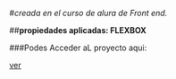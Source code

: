 #*creada en el curso de alura de Front end.*

##**propiedades aplicadas: FLEXBOX**

###Podes Acceder aL proyecto aqui:

[ver](https://https://cursos-alura-001.netlify.app/)
